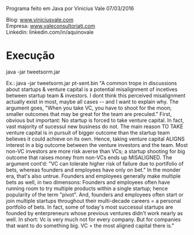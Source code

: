 Programa feito em Java por Vinicius Vale 07/03/2016

Blog: www.viniciusvale.com <br/> 
Empresa: www.valeconsultoriati.com <br />
Linkedin: linkedin.com/in/aquinovale

# Execução
java -jar tweetsorm.jar <SentenceDetector> <Mensagem>

Ex.: java -jar tweetsorm.jar pt-sent.bin "A common trope in discussions about startups & venture capital is a potential misalignment of incetives between startup team & investors. I dont think this perceived misalignment actually exist in most, maybe all cases -- and I want to explain why. The argument goes, \"When you take VC, you have to shoot for the moon; smaller outcomes that may be great for the team are preculed.\" First, obvious but important: No startup is forced to take venture capital. In fact, vast majority of sucessul new business do not. The main reason TO TAKE venture capital is in pursuit of bigger outcome than the startup team believes it could achieve on its own. Hence, taking venture capital ALIGNS interest in a big outcome between the venture investors and the team. Most non-VC investors are more risk averse than VCs; a startup shooting for big outcome that raises money from non-VCs ends up MISALIGNED. The argument cont'd: \"VC can tolerate higher risk of failure due to portifolio of bets, whereas founders and employees have only on bet.\" In the monder era, that's also untrue. Founders and employees generally make multiple bets as well, in two dimensons: Founders and employees often have running room to try multiple products within a single startup; hence popularity of the term \"pivot\". And, founders and employees often start or join multiple startups throughout their multi-decade careers = a personal portfolio of bets. In fact, some of today's most successul startups are founded by enterpreneurs whose previous ventures didn't work nearly as well. In short: Vc is very much not for every company. But for companies that want to do something big. VC = the most aligned capital there is."

